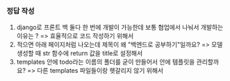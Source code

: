 ### 정답 작성
1. django로 프론트 백 둘다 한 번에 개발이 가능한데 보통 협업에서 나눠서 개발하는 이유는 ? => 효율적으로 코드 작성하기 위해서
2. 적으면 아래 페이지처럼 나오는데 제목이 왜 "백엔드로 공부하기"일까요? => 모델 생성할 때 str 함수에 return 값을 title로 설정해서
3. templates 안에 todo라는 이름의 폴더를 굳이 만들어서 안에 템플릿을 관리할까요? => 다른 templates 파일들이랑 헷갈리지 않기 위해서
